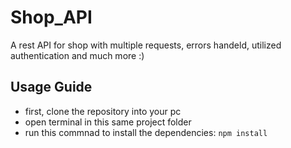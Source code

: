 # Shop_API

A rest API for shop with multiple requests, errors handeld, utilized authentication and much more :)

## Usage Guide

- first, clone the repository into your pc
- open terminal in this same project folder
- run this commnad to install the dependencies:
`npm install`

